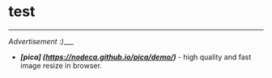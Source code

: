 # test
---
_Advertisement :)____

- ___[pica]
(https://nodeca.github.io/pica/demo/)___ - high quality and fast image resize in browser. 
